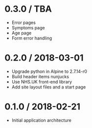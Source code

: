0.3.0 / TBA
=======
- Error pages
- Symptoms page
- Age page
- Form error handling

0.2.0 / 2018-03-01
=======
- Upgrade python in Alpine to 2.7.14-r0
- Build header items nunjucks
- Use NHS.UK front-end library 
- Add site layout files and a start page

0.1.0 / 2018-02-21
=======
- Initial application architecture
